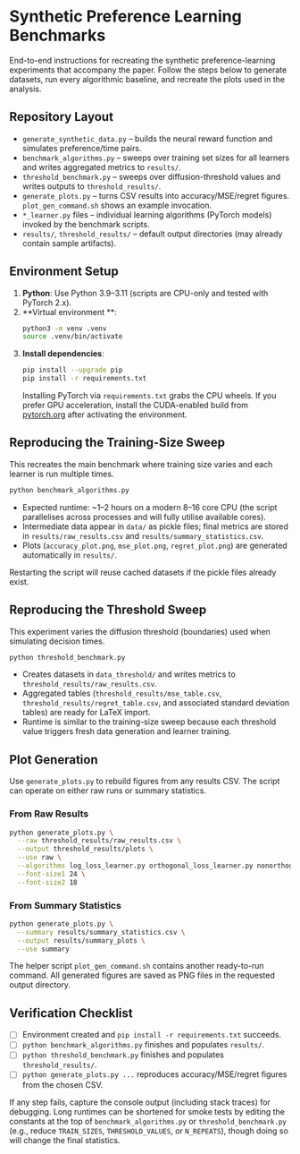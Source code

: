 # Synthetic Preference Learning Benchmarks

End-to-end instructions for recreating the synthetic preference-learning experiments that accompany the paper. Follow the steps below to generate datasets, run every algorithmic baseline, and recreate the plots used in the analysis.

## Repository Layout
- `generate_synthetic_data.py` – builds the neural reward function and simulates preference/time pairs.
- `benchmark_algorithms.py` – sweeps over training set sizes for all learners and writes aggregated metrics to `results/`.
- `threshold_benchmark.py` – sweeps over diffusion-threshold values and writes outputs to `threshold_results/`.
- `generate_plots.py` – turns CSV results into accuracy/MSE/regret figures. `plot_gen_command.sh` shows an example invocation.
- `*_learner.py` files – individual learning algorithms (PyTorch models) invoked by the benchmark scripts.
- `results/`, `threshold_results/` – default output directories (may already contain sample artifacts).

## Environment Setup
1. **Python**: Use Python 3.9–3.11 (scripts are CPU-only and tested with PyTorch 2.x).
2. **Virtual environment **:
   ```bash
   python3 -m venv .venv
   source .venv/bin/activate
   ```
3. **Install dependencies**:
   ```bash
   pip install --upgrade pip
   pip install -r requirements.txt
   ```
   Installing PyTorch via `requirements.txt` grabs the CPU wheels. If you prefer GPU acceleration, install the CUDA-enabled build from [pytorch.org](https://pytorch.org/get-started/locally/) after activating the environment.

## Reproducing the Training-Size Sweep
This recreates the main benchmark where training size varies and each learner is run multiple times.

```bash
python benchmark_algorithms.py
```

- Expected runtime: ~1–2 hours on a modern 8–16 core CPU (the script parallelises across processes and will fully utilise available cores).
- Intermediate data appear in `data/` as pickle files; final metrics are stored in `results/raw_results.csv` and `results/summary_statistics.csv`.
- Plots (`accuracy_plot.png`, `mse_plot.png`, `regret_plot.png`) are generated automatically in `results/`.

Restarting the script will reuse cached datasets if the pickle files already exist.

## Reproducing the Threshold Sweep
This experiment varies the diffusion threshold (boundaries) used when simulating decision times.

```bash
python threshold_benchmark.py
```

- Creates datasets in `data_threshold/` and writes metrics to `threshold_results/raw_results.csv`.
- Aggregated tables (`threshold_results/mse_table.csv`, `threshold_results/regret_table.csv`, and associated standard deviation tables) are ready for LaTeX import.
- Runtime is similar to the training-size sweep because each threshold value triggers fresh data generation and learner training.

## Plot Generation
Use `generate_plots.py` to rebuild figures from any results CSV. The script can operate on either raw runs or summary statistics.

### From Raw Results
```bash
python generate_plots.py \
  --raw threshold_results/raw_results.csv \
  --output threshold_results/plots \
  --use raw \
  --algorithms log_loss_learner.py orthogonal_loss_learner.py nonorthogonal_loss_learner.py \
  --font-size1 24 \
  --font-size2 18
```

### From Summary Statistics
```bash
python generate_plots.py \
  --summary results/summary_statistics.csv \
  --output results/summary_plots \
  --use summary
```

The helper script `plot_gen_command.sh` contains another ready-to-run command. All generated figures are saved as PNG files in the requested output directory.

## Verification Checklist
- [ ] Environment created and `pip install -r requirements.txt` succeeds.
- [ ] `python benchmark_algorithms.py` finishes and populates `results/`.
- [ ] `python threshold_benchmark.py` finishes and populates `threshold_results/`.
- [ ] `python generate_plots.py ...` reproduces accuracy/MSE/regret figures from the chosen CSV.

If any step fails, capture the console output (including stack traces) for debugging. Long runtimes can be shortened for smoke tests by editing the constants at the top of `benchmark_algorithms.py` or `threshold_benchmark.py` (e.g., reduce `TRAIN_SIZES`, `THRESHOLD_VALUES`, or `N_REPEATS`), though doing so will change the final statistics.

